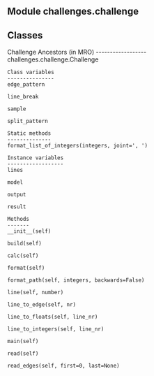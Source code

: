 Module challenges.challenge
---------------------------

Classes
-------
Challenge 
    Ancestors (in MRO)
    ------------------
    challenges.challenge.Challenge

    Class variables
    ---------------
    edge_pattern

    line_break

    sample

    split_pattern

    Static methods
    --------------
    format_list_of_integers(integers, joint=', ')

    Instance variables
    ------------------
    lines

    model

    output

    result

    Methods
    -------
    __init__(self)

    build(self)

    calc(self)

    format(self)

    format_path(self, integers, backwards=False)

    line(self, number)

    line_to_edge(self, nr)

    line_to_floats(self, line_nr)

    line_to_integers(self, line_nr)

    main(self)

    read(self)

    read_edges(self, first=0, last=None)
